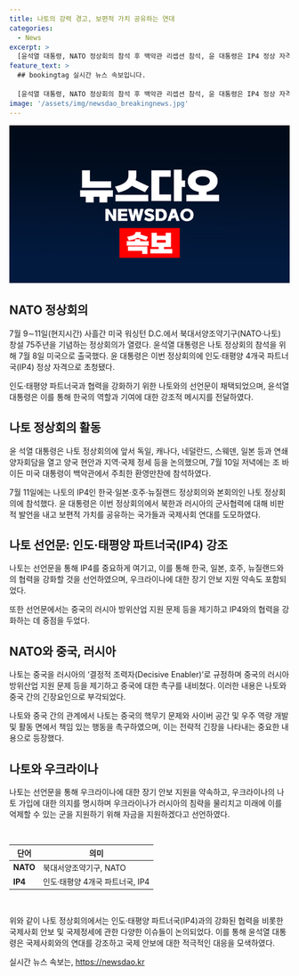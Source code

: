 ```yaml
---
title: 나토의 강력 경고, 보편적 가치 공유하는 연대
categories:
  - News
excerpt: >
  [윤석열 대통령, NATO 정상회의 참석 후 백악관 리셉션 참석, 윤 대통령은 IP4 정상 자격으로 초청되어 7월 8일부터 미국 일정 시작, 윤 대통령, 나토 회원국과 양자회담 후 조 바이든 대통령의 환영만찬 참석, 나토 선언문, 러시아와 북한의 군사협력 비판 및 중국에 경고, 나토, IP4 협력 강화 선언 및 우크라이나 지원 약속]
feature_text: >
  ## bookingtag 실시간 뉴스 속보입니다.

  [윤석열 대통령, NATO 정상회의 참석 후 백악관 리셉션 참석, 윤 대통령은 IP4 정상 자격으로 초청되어 7월 8일부터 미국 일정 시작, 윤 대통령, 나토 회원국과 양자회담 후 조 바이든 대통령의 환영만찬 참석, 나토 선언문, 러시아와 북한의 군사협력 비판 및 중국에 경고, 나토, IP4 협력 강화 선언 및 우크라이나 지원 약속]
image: '/assets/img/newsdao_breakingnews.jpg'
---
```


<p><img src="/assets/img/newsdao_breakingnews.jpg" alt="bookingtag 속보" /></p>

<h2 data-ke-size="size26">NATO 정상회의</h2>

<p data-ke-size="size16">7월 9∼11일(현지시간) 사흘간 미국 워싱턴 D.C.에서 북대서양조약기구(NATO·나토) 창설 75주년을 기념하는 정상회의가 열렸다. 윤석열 대통령은 나토 정상회의 참석을 위해 7월 8일 미국으로 출국했다. 윤 대통령은 이번 정상회의에 인도·태평양 4개국 파트너국(IP4) 정상 자격으로 초청됐다.</p>

<p data-ke-size="size16">인도·태평양 파트너국과 협력을 강화하기 위한 나토와의 선언문이 채택되었으며, 윤석열 대통령은 이를 통해 한국의 역할과 기여에 대한 강조적 메시지를 전달하였다.</p>

<h2 data-ke-size="size26">나토 정상회의 활동</h2>

<p data-ke-size="size16">윤 석열 대통령은 나토 정상회의에 앞서 독일, 캐나다, 네덜란드, 스웨덴, 일본 등과 연쇄 양자회담을 열고 양국 현안과 지역·국제 정세 등을 논의했으며, 7월 10일 저녁에는 조 바이든 미국 대통령이 백악관에서 주최한 환영만찬에 참석하였다.</p>

<p data-ke-size="size16">7월 11일에는 나토의 IP4인 한국·일본·호주·뉴질랜드 정상회의와 본회의인 나토 정상회의에 참석했다. 윤 대통령은 이번 정상회의에서 북한과 러시아의 군사협력에 대해 비판적 발언을 내고 보편적 가치를 공유하는 국가들과 국제사회 연대를 도모하였다.</p>

<h2 data-ke-size="size26">나토 선언문: 인도·태평양 파트너국(IP4) 강조</h2>

<p data-ke-size="size16">나토는 선언문을 통해 IP4를 중요하게 여기고, 이를 통해 한국, 일본, 호주, 뉴질랜드와의 협력을 강화할 것을 선언하였으며, 우크라이나에 대한 장기 안보 지원 약속도 포함되었다.</p>

<p data-ke-size="size16">또한 선언문에서는 중국의 러시아 방위산업 지원 문제 등을 제기하고 IP4와의 협력을 강화하는 데 중점을 두었다.</p>

<h2 data-ke-size="size26">NATO와 중국, 러시아</h2>

<p data-ke-size="size16">나토는 중국을 러시아의 ‘결정적 조력자(Decisive Enabler)’로 규정하며 중국의 러시아 방위산업 지원 문제 등을 제기하고 중국에 대한 촉구를 내비쳤다. 이러한 내용은 나토와 중국 간의 긴장요인으로 부각되었다.</p>

<p data-ke-size="size16">나토와 중국 간의 관계에서 나토는 중국의 핵무기 문제와 사이버 공간 및 우주 역량 개발 및 활동 면에서 책임 있는 행동을 촉구하였으며, 이는 전략적 긴장을 나타내는 중요한 내용으로 등장했다.</p>

<h2 data-ke-size="size26">나토와 우크라이나</h2>

<p data-ke-size="size16">나토는 선언문을 통해 우크라이나에 대한 장기 안보 지원을 약속하고, 우크라이나의 나토 가입에 대한 의지를 명시하며 우크라이나가 러시아의 침략을 물리치고 미래에 이를 억제할 수 있는 군을 지원하기 위해 자금을 지원하겠다고 선언하였다.</p>

<p data-ke-size="size16">&nbsp;</p>

<table>
    <thead>
        <tr>
            <th>단어</th>
            <th>의미</th>
        </tr>
    </thead>
    <tbody>
        <tr>
            <td><b>NATO</b></td>
            <td>북대서양조약기구, NATO</td>
        </tr>
        <tr>
            <td><b>IP4</b></td>
            <td>인도·태평양 4개국 파트너국, IP4</td>
        </tr>
    </tbody>
</table>

<p data-ke-size="size16">&nbsp;</p>

<p data-ke-size="size16">위와 같이 나토 정상회의에서는 인도·태평양 파트너국(IP4)과의 강화된 협력을 비롯한 국제사회 안보 및 국제정세에 관한 다양한 이슈들이 논의되었다. 이를 통해 윤석열 대통령은 국제사회와의 연대를 강조하고 국제 안보에 대한 적극적인 대응을 모색하였다.</p>
실시간 뉴스 속보는, <a href="https://newsdao.kr" rel="dofollow">https://newsdao.kr</a>


